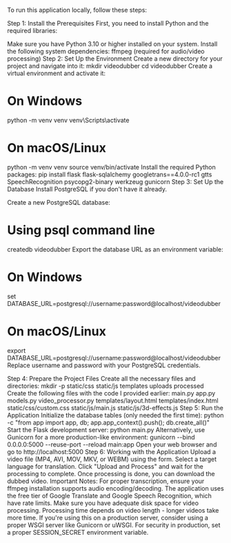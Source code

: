 To run this application locally, follow these steps:

Step 1: Install the Prerequisites
First, you need to install Python and the required libraries:

Make sure you have Python 3.10 or higher installed on your system.
Install the following system dependencies:
ffmpeg (required for audio/video processing)
Step 2: Set Up the Environment
Create a new directory for your project and navigate into it:
mkdir videodubber
cd videodubber
Create a virtual environment and activate it:
# On Windows
python -m venv venv
venv\Scripts\activate
# On macOS/Linux
python -m venv venv
source venv/bin/activate
Install the required Python packages:
pip install flask flask-sqlalchemy googletrans==4.0.0-rc1 gtts SpeechRecognition psycopg2-binary werkzeug gunicorn
Step 3: Set Up the Database
Install PostgreSQL if you don't have it already.

Create a new PostgreSQL database:

# Using psql command line
createdb videodubber
Export the database URL as an environment variable:
# On Windows
set DATABASE_URL=postgresql://username:password@localhost/videodubber
# On macOS/Linux
export DATABASE_URL=postgresql://username:password@localhost/videodubber
Replace username and password with your PostgreSQL credentials.

Step 4: Prepare the Project Files
Create all the necessary files and directories:
mkdir -p static/css static/js templates uploads processed
Create the following files with the code I provided earlier:
main.py
app.py
models.py
video_processor.py
templates/layout.html
templates/index.html
static/css/custom.css
static/js/main.js
static/js/3d-effects.js
Step 5: Run the Application
Initialize the database tables (only needed the first time):
python -c "from app import app, db; app.app_context().push(); db.create_all()"
Start the Flask development server:
python main.py
Alternatively, use Gunicorn for a more production-like environment:
gunicorn --bind 0.0.0.0:5000 --reuse-port --reload main:app
Open your web browser and go to http://localhost:5000
Step 6: Working with the Application
Upload a video file (MP4, AVI, MOV, MKV, or WEBM) using the form.
Select a target language for translation.
Click "Upload and Process" and wait for the processing to complete.
Once processing is done, you can download the dubbed video.
Important Notes:
For proper transcription, ensure your ffmpeg installation supports audio encoding/decoding.
The application uses the free tier of Google Translate and Google Speech Recognition, which have rate limits.
Make sure you have adequate disk space for video processing.
Processing time depends on video length - longer videos take more time.
If you're using this on a production server, consider using a proper WSGI server like Gunicorn or uWSGI.
For security in production, set a proper SESSION_SECRET environment variable.
